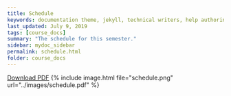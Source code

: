 ```yaml
---
title: Schedule
keywords: documentation theme, jekyll, technical writers, help authoring tools, hat replacements
last_updated: July 9, 2019
tags: [course_docs]
summary: "The schedule for this semester."
sidebar: mydoc_sidebar
permalink: schedule.html
folder: course_docs
---
```




[Download PDF][download]
{% include image.html file="schedule.png" url="../images/schedule.pdf"  %}

[download]: /images\/schedule.pdf


